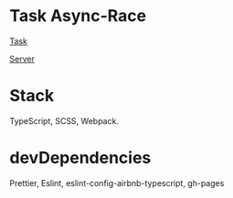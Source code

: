# Task Async-Race

[Task](https://github.com/rolling-scopes-school/tasks/blob/master/tasks/async-race.md)

[Server](https://github.com/mikhama/async-race-api)

# Stack

TypeScript, SCSS, Webpack.

# devDependencies
Prettier, Eslint, eslint-config-airbnb-typescript, gh-pages

